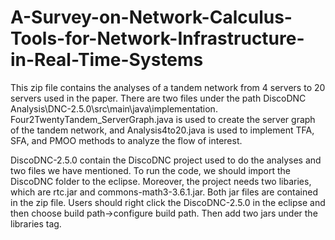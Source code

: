 # A-Survey-on-Network-Calculus-Tools-for-Network-Infrastructure-in-Real-Time-Systems

This zip file contains the analyses of a tandem network from 4 servers to 20 servers used in the paper. There are two files under the path DiscoDNC Analysis\DNC-2.5.0\src\main\java\implementation. Four2TwentyTandem_ServerGraph.java is used to create the server graph of the tandem network, and Analysis4to20.java is used to implement TFA, SFA, and PMOO methods to analyze the flow of interest. 

DiscoDNC-2.5.0 contain the DiscoDNC project used to do the analyses and two files we have mentioned. To run the code, we should import the DiscoDNC folder to the eclipse. Moreover, the project needs two libaries, which are rtc.jar and commons-math3-3.6.1.jar. Both jar files are contained in the zip file. Users should right click the DiscoDNC-2.5.0 in the eclipse and then choose build path->configure build path. Then add two jars under the libraries tag.
